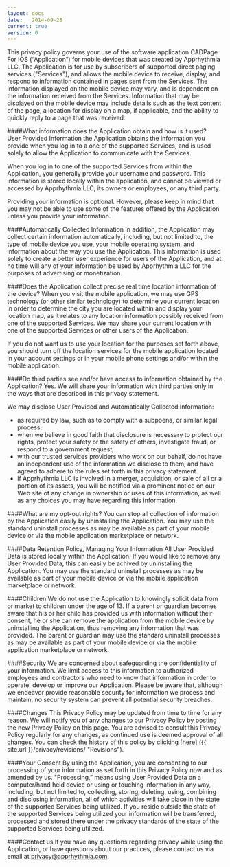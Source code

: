 ```yaml
---
layout: docs
date:   2014-09-28
current: true
version: 0
---
```


This privacy policy governs your use of the software application CADPage For iOS
(“Application”) for mobile devices that was created by Apprhythmia LLC. The
Application is for use by subscribers of supported direct paging services ("Services"),
and allows the mobile device to receive, display, and respond to information contained
in pages sent from the Services. The information displayed on the mobile device
may vary, and is dependent on the information received from the Services.
Information that may be displayed on the mobile device may include details such
as the text content of the page, a location for display on a map, if applicable,
and the ability to quickly reply to a page that was received.

####What information does the Application obtain and how is it used?  
User Provided Information the Application obtains the information you provide when you log in to a one of the supported Services, and is used solely to allow the Application to communicate with the Services.

When you log in to one of the supported Services from within the Application, you generally provide your username and password. This information is stored locally within the application, and cannot be viewed or accessed by Apprhythmia LLC, its owners or employees, or any third party.

Providing your information is optional. However, please keep in mind that you may not be able to use some of the features offered by the Application unless you provide your information.

####Automatically Collected Information
In addition, the Application may collect certain information automatically, including, but not limited to, the type of mobile device you use, your mobile operating system, and information about the way you use the Application. This information is used solely to create a better user experience for users of the Application, and at no time will any of your information be used by Apprhythmia LLC for the purposes of advertising or monetization.

####Does the Application collect precise real time location information of the device?
When you visit the mobile application, we may use GPS technology (or other similar technology) to determine your current location in order to determine the city you are located within and display your location map, as it relates to any location information possibly received from one of the supported Services. We may share your current location with one of the supported Services or other users of the Application.

If you do not want us to use your location for the purposes set forth above, you should turn off the location services for the mobile application located in your account settings or in your mobile phone settings and/or within the mobile application.

####Do third parties see and/or have access to information obtained by the Application?
Yes. We will share your information with third parties only in the ways that are described in this privacy statement.

We may disclose User Provided and Automatically Collected Information:

- as required by law, such as to comply with a subpoena, or similar legal process;
- when we believe in good faith that disclosure is necessary to protect our rights, protect your safety or the safety of others, investigate fraud, or respond to a government request;
- with our trusted services providers who work on our behalf, do not have an independent use of the information we disclose to them, and have agreed to adhere to the rules set forth in this privacy statement.
- if Apprhythmia LLC is involved in a merger, acquisition, or sale of all or a portion of its assets, you will be notified via a prominent notice on our Web site of any change in ownership or uses of this information, as well as any choices you may have regarding this information.

####What are my opt-out rights?
You can stop all collection of information by the Application easily by uninstalling the Application. You may use the standard uninstall processes as may be available as part of your mobile device or via the mobile application marketplace or network.

####Data Retention Policy, Managing Your Information
All User Provided Data is stored locally within the Application. If you would like to remove any User Provided Data, this can easily be achived by uninstalling the Application. You may use the standard uninstall processes as may be available as part of your mobile device or via the mobile application marketplace or network.

####Children
We do not use the Application to knowingly solicit data from or market to children under the age of 13. If a parent or guardian becomes aware that his or her child has provided us with information without their consent, he or she can remove the application from the mobile device by uninstalling the Application, thus removing any information that was provided. The parent or guardian may use the standard uninstall processes as may be available as part of your mobile device or via the mobile application marketplace or network.

####Security
We are concerned about safeguarding the confidentiality of your information. We limit access to this information to authorized employees and contractors who need to know that information in order to operate, develop or improve our Application. Please be aware that, although we endeavor provide reasonable security for information we process and maintain, no security system can prevent all potential security breaches.

####Changes
This Privacy Policy may be updated from time to time for any reason. We will notify you of any changes to our Privacy Policy by posting the new Privacy Policy on this page. You are advised to consult this Privacy Policy regularly for any changes, as continued use is deemed approval of all changes. You can check the history of this policy by clicking [here] ({{ site.url }}/privacy/revisions/ "Revisions").

####Your Consent
By using the Application, you are consenting to our processing of your information as set forth in this Privacy Policy now and as amended by us. "Processing,” means using User Provided Data on a computer/hand held device or using or touching information in any way, including, but not limited to, collecting, storing, deleting, using, combining and disclosing information, all of which activities will take place in the state of the supported Services being utilized. If you reside outside the state of the supported Services being utilized your information will be transferred, processed and stored there under the privacy standards of the state of the supported Services being utilized.

####Contact us
If you have any questions regarding privacy while using the Application, or have questions about our practices, please contact us via email at privacy@apprhythmia.com.
